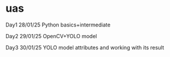 # uas

Day1 28/01/25
Python basics+intermediate

Day2 29/01/25
OpenCV+YOLO model

Day3 30/01/25
YOLO model attributes and working with its result
